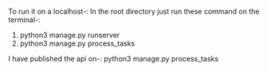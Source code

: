 To run it on a localhost-:
In the root directory just run these command on the terminal-:
1) python3 manage.py runserver
2) python3 manage.py process_tasks

I have published the api on-:
python3 manage.py process_tasks

